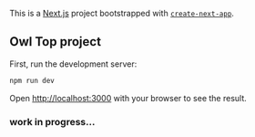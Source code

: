 This is a [Next.js](https://nextjs.org/) project bootstrapped with [`create-next-app`](https://github.com/vercel/next.js/tree/canary/packages/create-next-app).

## Owl Top project

First, run the development server:

```bash
npm run dev
```

Open [http://localhost:3000](http://localhost:3000) with your browser to see the result.

### work in progress...
